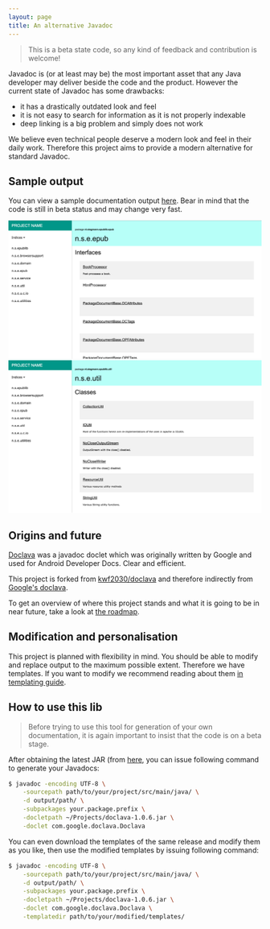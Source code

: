 ```yaml
---
layout: page
title: An alternative Javadoc
---
```


> This is a beta state code, so any kind of feedback and contribution is
 welcome!

Javadoc is (or at least may be) the most important asset that any Java 
developer may deliver beside the code and the product. However the current 
state of Javadoc has some drawbacks:

 - it has a drastically outdated look and feel
 - it is not easy to search for information as it is not properly indexable
 - deep linking is a big problem and simply does not work
 
We believe even technical people deserve a modern look and feel in their 
daily work. Therefore this project aims to provide a modern alternative 
for standard Javadoc.


## Sample output
You can view a sample documentation output [here](sample/). Bear in mind 
that the code is still in beta status and may change very fast.

![package details page](images/package-details-sc.png) ![packages page](images/packages-sc.png)


## Origins and future

[Doclava](https://code.google.com/p/doclava/) was a javadoc doclet which 
was originally written by Google and used for  Android Developer Docs. 
Clear and efficient.

This project is forked from [kwf2030/doclava](https://github.com/kwf2030/doclava)
and therefore indirectly from [Google's doclava](https://code.google.com/p/doclava/).
 
To get an overview of where this project stands and what it is going to 
be in near future, take a look at [the roadmap](roadmap/).


## Modification and personalisation
This project is planned with flexibility in mind. You should be able to
modify and replace output to the maximum possible extent. Therefore we
have templates. If you want to modify we recommend reading about them 
[in templating guide](templating).


## How to use this lib
> Before trying to use this tool for generation of your own documentation,
it is again important to insist that the code is on a beta stage. 

After obtaining the latest JAR (from [here](https://github.com/mohamnag/doclava/releases), 
you can issue following command to generate your Javadocs:
 
```bash
$ javadoc -encoding UTF-8 \
    -sourcepath path/to/your/project/src/main/java/ \
    -d output/path/ \
    -subpackages your.package.prefix \
    -docletpath ~/Projects/doclava-1.0.6.jar \
    -doclet com.google.doclava.Doclava 
```

You can even download the templates of the same release and modify them
as you like, then use the modified templates by issuing following command:
 
```bash
$ javadoc -encoding UTF-8 \
    -sourcepath path/to/your/project/src/main/java/ \
    -d output/path/ \
    -subpackages your.package.prefix \
    -docletpath ~/Projects/doclava-1.0.6.jar \
    -doclet com.google.doclava.Doclava \
    -templatedir path/to/your/modified/templates/
```
